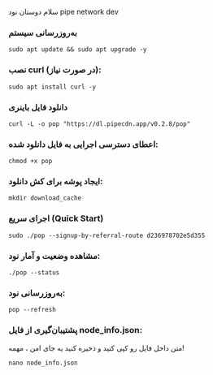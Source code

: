 سلام دوستان نود pipe network dev  

### به‌روز‌رسانی سیستم

```
sudo apt update && sudo apt upgrade -y
```

### نصب curl (در صورت نیاز):

```
sudo apt install curl -y
```

### دانلود فایل باینری

```
curl -L -o pop "https://dl.pipecdn.app/v0.2.8/pop"
```

### اعطای دسترسی اجرایی به فایل دانلود شده:

```
chmod +x pop
```

### ایجاد پوشه برای کش دانلود:

```
mkdir download_cache
```

### اجرای سریع (Quick Start)

```
sudo ./pop --signup-by-referral-route d236978702e5d355
```

### مشاهده وضعیت و آمار نود:
```
./pop --status
```
### به‌روزرسانی نود:
```
pop --refresh
```
### پشتیبان‌گیری از فایل node_info.json:
متن داخل فایل رو کپی کنید و ذخیره کنید یه جای امن ، مهمه!
```
nano node_info.json
```
